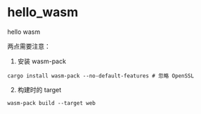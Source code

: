 # hello_wasm
hello wasm

两点需要注意：

1. 安装 wasm-pack

```shell
cargo install wasm-pack --no-default-features # 忽略 OpenSSL
```

2. 构建时的 target

```shell
wasm-pack build --target web
```